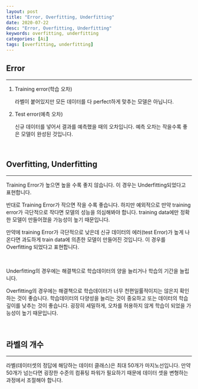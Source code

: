 ```yaml
---
layout: post
title: "Error, Overfitting, Underfitting"
date: 2020-07-22
desc: "Error, Overfitting, Underfitting"
keywords: overfitting, underfitting
categories: [Ai]
tags: [overfitting, underfitting]
---
```


## Error

___

1. Training error(학습 오차)

    라벨이 붙어있지만 모든 데이터를 다 perfect하게 맞추는 모델은 아닙니다.

2. Test error(예측 오차)

    신규 데이터를 넣어서 결과를 예측했을 때의 오차입니다. 
    예측 오차는 작을수록 좋은 모델이 완성된 것입니다.

<br>

## Overfitting, Underfitting

___

Training Error가 높으면 높을 수록 좋지 않습니다. 이 경우는 Underfitting되었다고 표현합니다. 

반대로 Training Error가 작으면 작을 수록 좋습니다. 하지만 예외적으로 만약 training error가 극단적으로 작다면 모델의 성능을 의심해봐야 합니다. training data에만 정확한 모델이 만들어졌을 가능성이 높기 때문입니다. 

만약에 training Error가 극단적으로 낮은데 신규 데이터의 에러(test Error)가 높게 나온다면 과도하게 train data에 의존한 모델이 만들어진 것입니다. 이 경우를 Overfitting 되었다고 표현합니다. 

<br>

Underfitting의 경우에는 해결책으로 학습데이터의 양을 늘리거나 학습의 기간을 늘립니다. 

Overfitting의 경우에는 해결책으로 학습데이터가 너무 천편일률적이지는 않은지 확인하는 것이 좋습니다. 학습데이터의 다양성을 늘리는 것이 중요하고 또는 데이터의 학습 깊이를 낮추는 것이 좋습니다. 굉장히 
세밀하게, 오차를 허용하지 않게 학습이 되었을 가능성이 높기 때문입니다. 

<br>

## 라벨의 개수

___

라벨(데이터셋의 정답에 해당하는 데이터 클래스)은 최대 50개가 마지노선입니다. 만약 50개가 넘는다면 굉장한 수준의 컴퓨팅 파워가 필요하기 때문에 데이터 셋을 변형하는 과정에서 조절해야 합니다.  